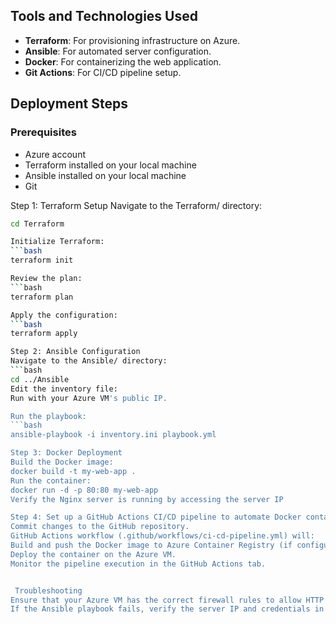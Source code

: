 ##  Tools and Technologies Used
- **Terraform**: For provisioning infrastructure on Azure.
- **Ansible**: For automated server configuration.
- **Docker**: For containerizing the web application.
- **Git Actions**: For CI/CD pipeline setup.

##  Deployment Steps

### Prerequisites
- Azure account
- Terraform installed on your local machine
- Ansible installed on your local machine
- Git

Step 1: Terraform Setup
Navigate to the Terraform/ directory:
```bash
cd Terraform

Initialize Terraform:
```bash
terraform init

Review the plan:
```bash
terraform plan

Apply the configuration:
```bash
terraform apply

Step 2: Ansible Configuration
Navigate to the Ansible/ directory:
```bash
cd ../Ansible
Edit the inventory file:
Run with your Azure VM's public IP.

Run the playbook:
```bash
ansible-playbook -i inventory.ini playbook.yml

Step 3: Docker Deployment
Build the Docker image:
docker build -t my-web-app .
Run the container:
docker run -d -p 80:80 my-web-app
Verify the Nginx server is running by accessing the server IP

Step 4: Set up a GitHub Actions CI/CD pipeline to automate Docker container deployment.
Commit changes to the GitHub repository.
GitHub Actions workflow (.github/workflows/ci-cd-pipeline.yml) will:
Build and push the Docker image to Azure Container Registry (if configured).
Deploy the container on the Azure VM.
Monitor the pipeline execution in the GitHub Actions tab.


 Troubleshooting
Ensure that your Azure VM has the correct firewall rules to allow HTTP traffic (port 80).
If the Ansible playbook fails, verify the server IP and credentials in the inventory file.
